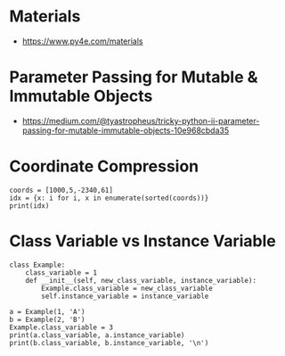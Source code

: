 # Materials
- https://www.py4e.com/materials

# Parameter Passing for Mutable & Immutable Objects
- https://medium.com/@tyastropheus/tricky-python-ii-parameter-passing-for-mutable-immutable-objects-10e968cbda35

# Coordinate Compression
    coords = [1000,5,-2340,61]
    idx = {x: i for i, x in enumerate(sorted(coords))}
    print(idx)

# Class Variable vs Instance Variable
    class Example:
        class_variable = 1
        def __init__(self, new_class_variable, instance_variable):
            Example.class_variable = new_class_variable
            self.instance_variable = instance_variable
    
    a = Example(1, 'A')
    b = Example(2, 'B')
    Example.class_variable = 3
    print(a.class_variable, a.instance_variable)
    print(b.class_variable, b.instance_variable, '\n')

